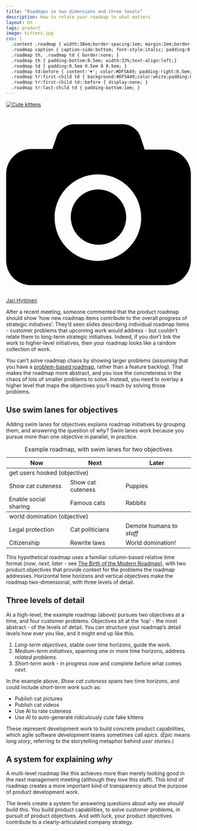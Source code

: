 ```yaml
---
title: "Roadmaps in two dimensions and three levels"
description: How to relate your roadmap to what matters
layout: hh
tags: product
image: kittens.jpg
css: |
  .content .roadmap { width:38em;border-spacing:1em; margin:2em;border-bottom:1px solid #DF5A49; font-size:110%; }
  .roadmap caption { caption-side:bottom; font-style:italic; padding:0.5em; }
  .roadmap th, .roadmap td { border:none; }
  .roadmap th { padding-bottom:0.5em; width:33%;text-align:left;}
  .roadmap td { padding:0.5em 0.5em 0 0.5em; }
  .roadmap td:before { content:'￭'; color:#DF5A49; padding-right:0.5em;}
  .roadmap tr:first-child td { background:#DF5A49;color:white;padding:0.2em 0.5em;border-radius:0.5em; }
  .roadmap tr:first-child td::before { display:none; }
  .roadmap tr:last-child td { padding-bottom:1em; }
---
```


<!--
1. Work not linked to strategic initiatives looks random.
2. Abstraction just makes the roadmap meaningless.
3. Use swim lanes for objectives.
4. Time and objectives make a roadmap two-dimensional.
5. Objectives are the top of three levels of detail.
6. Product development tasks form the third level.
7. Short-term work addresses one problem
8. Medium-term initiatives address related problems
9. Long-term objectives guide strategic initiatives
-->

[![Cute kittens](kittens.jpg)](https://unsplash.com/photos/YCPkW_r_6uA)

<a class="unsplash" href="https://unsplash.com/photos/YCPkW_r_6uA" rel="noopener noreferrer" title="Photo by Jari Hytönen"><span><svg xmlns="http://www.w3.org/2000/svg" viewBox="0 0 32 32"><title>unsplash-logo</title><path d="M20.8 18.1c0 2.7-2.2 4.8-4.8 4.8s-4.8-2.1-4.8-4.8c0-2.7 2.2-4.8 4.8-4.8 2.7.1 4.8 2.2 4.8 4.8zm11.2-7.4v14.9c0 2.3-1.9 4.3-4.3 4.3h-23.4c-2.4 0-4.3-1.9-4.3-4.3v-15c0-2.3 1.9-4.3 4.3-4.3h3.7l.8-2.3c.4-1.1 1.7-2 2.9-2h8.6c1.2 0 2.5.9 2.9 2l.8 2.4h3.7c2.4 0 4.3 1.9 4.3 4.3zm-8.6 7.5c0-4.1-3.3-7.5-7.5-7.5-4.1 0-7.5 3.4-7.5 7.5s3.3 7.5 7.5 7.5c4.2-.1 7.5-3.4 7.5-7.5z"></path></svg></span><span>Jari Hytönen</span></a>

After a recent meeting, someone commented that the product roadmap should show ‘how new roadmap items contribute to the overall progress of strategic initiatives’.
They’d seen slides describing individual roadmap items - 
customer problems that upcoming work would address - 
but couldn’t relate them to long-term strategic initiatives.
Indeed, if you don’t link the work to higher-level initiatives, then your roadmap looks like a random collection of work.

You can’t solve roadmap chaos by showing larger problems 
(assuming that you have a [problem-based roadmap](https://melissaperri.com/blog/2014/05/19/rethinking-the-product-roadmap), 
rather than a feature backlog).
That makes the roadmap more abstract, and you lose the concreteness in the chaos of lots of smaller problems to solve.
Instead, you need to overlay a higher level that maps the objectives you’ll reach by solving those problems.

## Use swim lanes for objectives

Adding swim lanes for objectives explains roadmap initiatives by grouping them,
and answering the question of _why?_
Swim lanes work because you pursue more than one objective in parallel, in practice.

<table class="roadmap">
<caption>Example roadmap, with swim lanes for two objectives</caption>
<thead>
<tr><th>Now</th><th>Next</th><th>Later</th></tr>
</thead>
<tbody>
<tr><td colspan="3">get users hooked (objective)</td></tr>
<tr><td>Show cat cuteness</td><td>Show cat cuteness</td><td>Puppies</td></tr>
<tr><td>Enable social sharing</td><td>Famous cats</td><td>Rabbits</td></tr>
</tbody>
<tbody>
<tr><td colspan="3">world domination (objective)</td></tr>
<tr><td>Legal protection</td><td>Cat politicians</td><td>Demote humans to <em>staff</em></td></tr>
<tr><td>Citizenship</td><td>Rewrite laws</td><td>World domination!</td></tr>
</tbody>
</table>

This hypothetical roadmap uses a familiar column-based relative time format (_now_, _next_, _later_ - see 
[The Birth of the Modern Roadmap](https://www.prodpad.com/blog/the-birth-of-the-modern-roadmap/)),
with two product objectives that provide context for the problems the roadmap addresses.
Horizontal time horizons and vertical objectives make the roadmap two-dimensional, with three levels of detail.

## Three levels of detail

At a high-level, the example roadmap (above) pursues two objectives at a time, and four customer problems.
Objectives sit at the ‘top’ - the most abstract - of the levels of detail.
You can structure your roadmap’s detail levels how ever you like, and it might end up like this.

1. _Long-term objectives_, stable over time horizons, guide the work.
2. _Medium-term initiatives_, spanning one or more time horizons, address _related problems_.
3. _Short-term work_ - in progress _now_ and complete before what comes _next_.

In the example above, _Show cat cuteness_ spans two time horizons, and could include _short-term work_ such as:

* Publish cat pictures
* Publish cat videos
* Use AI to rate cuteness
* Use AI to auto-generate ridiculously cute fake kittens

These represent development work to build concrete product capabilities, 
which agile software development teams sometimes call _epics_.
(_Epic_ means _long story_, referring to the storytelling metaphor behind _user stories_.)

## A system for explaining _why_

A multi-level roadmap like this achieves more than merely looking good in the next management meeting (although they _love_ this stuff).
This kind of roadmap creates a more important kind of transparency about the purpose of product development work.

The levels create a system for answering questions about _why we should build this_.
You build product capabilities, to solve customer problems, in pursuit of product objectives.
And with luck, your product objectives contribute to a clearly-articulated company strategy.
